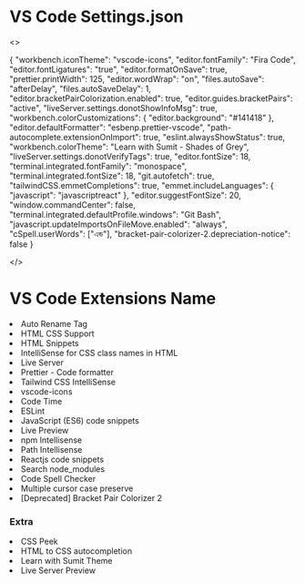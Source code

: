 <h1>VS Code Settings.json</h1>

<>

{
  "workbench.iconTheme": "vscode-icons",
  "editor.fontFamily": "Fira Code",
  "editor.fontLigatures": "true",
  "editor.formatOnSave": true,
  "prettier.printWidth": 125,
  "editor.wordWrap": "on",
  "files.autoSave": "afterDelay",
  "files.autoSaveDelay": 1,
  "editor.bracketPairColorization.enabled": true,
  "editor.guides.bracketPairs": "active",
  "liveServer.settings.donotShowInfoMsg": true,
  "workbench.colorCustomizations": {
    "editor.background": "#141418"
  },
  "editor.defaultFormatter": "esbenp.prettier-vscode",
  "path-autocomplete.extensionOnImport": true,
  "eslint.alwaysShowStatus": true,
  "workbench.colorTheme": "Learn with Sumit - Shades of Grey",
  "liveServer.settings.donotVerifyTags": true,
  "editor.fontSize": 18,
  "terminal.integrated.fontFamily": "monospace",
  "terminal.integrated.fontSize": 18,
  "git.autofetch": true,
  "tailwindCSS.emmetCompletions": true,
  "emmet.includeLanguages": {
    "javascript": "javascriptreact"
  },
  "editor.suggestFontSize": 20,
  "window.commandCenter": false,
  "terminal.integrated.defaultProfile.windows": "Git Bash",
  "javascript.updateImportsOnFileMove.enabled": "always",
  "cSpell.userWords": ["এন্ড"],
  "bracket-pair-colorizer-2.depreciation-notice": false
}


</>

<h1>VS Code Extensions Name</h1>

<li> Auto Rename Tag </li>
<li> HTML CSS Support </li>
<li> HTML Snippets </li>
<li> IntelliSense for CSS class names in HTML </li>
<li> Live Server </li>
<li>Prettier - Code formatter </li>
<li> Tailwind CSS IntelliSense </li>
<li> vscode-icons </li>
<li> Code Time </li>
<li> ESLint </li>
<li> JavaScript (ES6) code snippets </li>
<li> Live Preview </li>
<li> npm Intellisense </li>
<li> Path Intellisense </li>
<li> Reactjs code snippets </li>
<li> Search node_modules </li>
<li> Code Spell Checker </li>
<li> Multiple cursor case preserve </li>
<li> [Deprecated] Bracket Pair Colorizer 2 </li>

<h3>Extra</h3>

<li> CSS Peek </li>
<li> HTML to CSS autocompletion </li>
<li> Learn with Sumit Theme </li>
<li> Live Server Preview </li>
